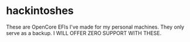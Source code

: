 # hackintoshes
These are OpenCore EFIs I've made for my personal machines. They only serve as a backup. I WILL OFFER ZERO SUPPORT WITH THESE.

